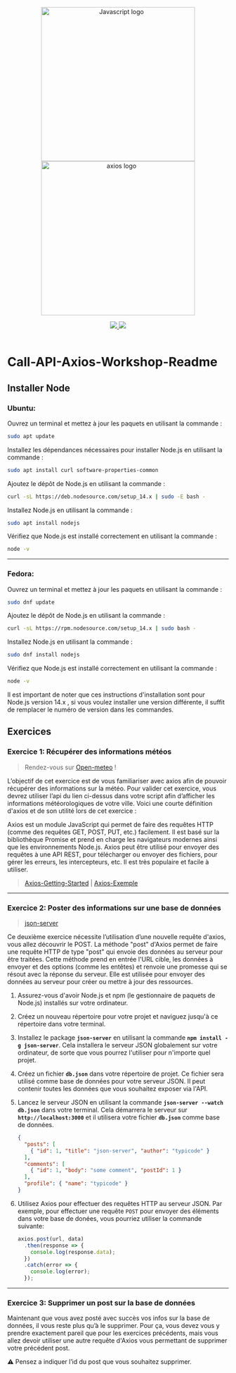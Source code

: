 <p align="center">
  <img src="https://upload.wikimedia.org/wikipedia/commons/thumb/9/99/Unofficial_JavaScript_logo_2.svg/2048px-Unofficial_JavaScript_logo_2.svg.png" width="350" alt="Javascript logo" />
  <br />
  <img src="https://upload.wikimedia.org/wikipedia/commons/thumb/d/d1/Axios_%28computer_library%29_logo.svg/1280px-Axios_%28computer_library%29_logo.svg.png" width="350" alt="axios logo" />
  
</p>
<p align="center">
  <a title="MIT License" href="LICENSE">
    <img src="https://img.shields.io/github/license/gridsome/gridsome.svg?style=flat-square&label=License&colorB=6cc24a">
  </a>
  <a title="Follow on Twitter" href="https://twitter.com/javascript">
    <img src="https://img.shields.io/twitter/follow/Javascript?style=social&label=Follow%20@Javascript">
  </a>
  <br />
  <br />
</p>

# Call-API-Axios-Workshop-Readme

## Installer Node

### Ubuntu:

Ouvrez un terminal et mettez à jour les paquets en utilisant la commande :

```bash
sudo apt update
```

Installez les dépendances nécessaires pour installer Node.js en utilisant la commande :

```bash
sudo apt install curl software-properties-common
```

Ajoutez le dépôt de Node.js en utilisant la commande :

```bash
curl -sL https://deb.nodesource.com/setup_14.x | sudo -E bash -
```

Installez Node.js en utilisant la commande :

```bash
sudo apt install nodejs
```

Vérifiez que Node.js est installé correctement en utilisant la commande :

```bash
node -v
```
---
### Fedora:

Ouvrez un terminal et mettez à jour les paquets en utilisant la commande :

```bash
sudo dnf update
```

Ajoutez le dépôt de Node.js en utilisant la commande :

```bash
curl -sL https://rpm.nodesource.com/setup_14.x | sudo bash -
```

Installez Node.js en utilisant la commande :

```bash
sudo dnf install nodejs
```

Vérifiez que Node.js est installé correctement en utilisant la commande :

```bash
node -v
```

Il est important de noter que ces instructions d'installation sont pour Node.js version 14.x , si vous voulez installer une version différente, il suffit de remplacer le numéro de version dans les commandes.

## Exercices

### Exercice 1: Récupérer des informations météos

> Rendez-vous sur [Open-meteo](https://open-meteo.com/en/docs) !

L’objectif de cet exercice est de vous familiariser avec axios afin de pouvoir récupérer des informations sur la météo. Pour valider cet exercice, vous devrez utiliser l’api du lien ci-dessus dans votre script afin d’afficher les informations météorologiques de votre ville. Voici une courte définition d'axios et de son utilité lors de cet exercice :

Axios est un module JavaScript qui permet de faire des requêtes HTTP (comme des requêtes GET, POST, PUT, etc.) facilement. Il est basé sur la bibliothèque Promise et prend en charge les navigateurs modernes ainsi que les environnements Node.js. Axios peut être utilisé pour envoyer des requêtes à une API REST, pour télécharger ou envoyer des fichiers, pour gérer les erreurs, les intercepteurs, etc. Il est très populaire et facile à utiliser.

> [Axios-Getting-Started](https://axios-http.com/docs/intro) | [Axios-Exemple](https://axios-http.com/docs/example)

---

### Exercice 2: Poster des informations sur une base de données

> [json-server](https://www.npmjs.com/package/json-server)

Ce deuxième exercice nécessite l’utilisation d’une nouvelle requête d'axios, vous allez découvrir le POST. La méthode "post" d'Axios permet de faire une requête HTTP de type "post" qui envoie des données au serveur pour être traitées. Cette méthode prend en entrée l'URL cible, les données à envoyer et des options (comme les entêtes) et renvoie une promesse qui se résout avec la réponse du serveur. Elle est utilisée pour envoyer des données au serveur pour créer ou mettre à jour des ressources.

1. Assurez-vous d'avoir Node.js et npm (le gestionnaire de paquets de Node.js) installés sur votre ordinateur.
2. Créez un nouveau répertoire pour votre projet et naviguez jusqu'à ce répertoire dans votre terminal.
3. Installez le package **`json-server`** en utilisant la commande **`npm install -g json-server`**. Cela installera le serveur JSON globalement sur votre ordinateur, de sorte que vous pourrez l'utiliser pour n'importe quel projet.
4. Créez un fichier **`db.json`** dans votre répertoire de projet. Ce fichier sera utilisé comme base de données pour votre serveur JSON. Il peut contenir toutes les données que vous souhaitez exposer via l'API.
5. Lancez le serveur JSON en utilisant la commande **`json-server --watch db.json`** dans votre terminal. Cela démarrera le serveur sur **`http://localhost:3000`** et il utilisera votre fichier **`db.json`** comme base de données.
    
    ```json
    {
      "posts": [
        { "id": 1, "title": "json-server", "author": "typicode" }
      ],
      "comments": [
        { "id": 1, "body": "some comment", "postId": 1 }
      ],
      "profile": { "name": "typicode" }
    }
    ```
    
6. Utilisez Axios pour effectuer des requêtes HTTP au serveur JSON. Par exemple, pour effectuer une requête `POST` pour envoyer des éléments dans votre base de donées, vous pourriez utiliser la commande suivante:

    ```javascript
    axios.post(url, data)
      .then(response => {
        console.log(response.data);
      })
      .catch(error => {
        console.log(error);
      });
    ```

---
    
### Exercice 3: Supprimer un post sur la base de données

Maintenant que vous avez posté avec succès vos infos sur la base de données, il vous reste plus qu’à le supprimer. Pour ça, vous devez vous y prendre exactement pareil que pour les exercices précédents, mais vous allez devoir utiliser une autre requête d'Axios vous permettant de supprimer votre précédent post.

⚠️ Pensez a indiquer l’id du post que vous souhaitez supprimer.
